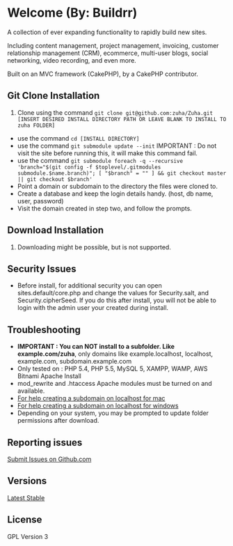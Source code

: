 # Welcome (By: Buildrr)

A collection of ever expanding functionality to rapidly build new sites.

Including content management, project management, invoicing, customer relationship management (CRM), ecommerce, multi-user blogs, social networking, video recording, and even more.

Built on an MVC framework (CakePHP), by a CakePHP contributor.


## Git Clone Installation
1. Clone using the command `git clone git@github.com:zuha/Zuha.git [INSERT DESIRED INSTALL DIRECTORY PATH OR LEAVE BLANK TO INSTALL TO zuha FOLDER]`
+ use the command `cd [INSTALL DIRECTORY]`
+ use the command `git submodule update --init` IMPORTANT : Do not visit the site before running this, it will make this command fail.
+ use the command `git submodule foreach -q --recursive 'branch="$(git config -f $toplevel/.gitmodules submodule.$name.branch)"; [ "$branch" = "" ] && git checkout master || git checkout $branch'`
+ Point a domain or subdomain to the directory the files were cloned to. 
+ Create a database and keep the login details handy. (host, db name, user, password)
+ Visit the domain created in step two, and follow the prompts.

## Download Installation
1. Downloading might be possible, but is not supported. 

## Security Issues
* Before install, for additional security you can open sites.default/core.php and change the values for Security.salt, and Security.cipherSeed.  If you do this after install, you will not be able to login with the admin user your created during install.

## Troubleshooting
* **IMPORTANT : You can NOT install to a subfolder.  Like example.com/zuha**, only domains like example.localhost, localhost, example.com, subdomain.example.com
* Only tested on : PHP 5.4, PHP 5.5, MySQL 5, XAMPP, WAMP, AWS Bitnami Apache Install
* mod_rewrite and .htaccess Apache modules must be turned on and available.
* [For help creating a subdomain on localhost for mac](http://decoding.wordpress.com/2009/04/06/how-to-edit-the-hosts-file-in-mac-os-x-leopard/)
* [For help creating a subdomain on localhost for windows](http://digitalpbk.blogspot.com/2007/01/making-subdomains-on-localhost.html)
* Depending on your system, you may be prompted to update folder permissions after download.

## Reporting issues

[Submit Issues on Github.com](https://github.com/zuha/zuha/issues) 

## Versions

[Latest Stable](https://github.com/zuha/Zuha/archive/master.zip)

## License

GPL Version 3
